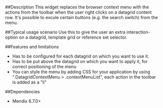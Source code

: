 ##Description
This widget replaces the browser context menu with the actions from the toolbar when the user right clicks on a datagrid content row.
It's possible to excule certain buttons (e.g. the search switch) from the menu.

##Typical usage scenario
Use this to give the user an extra interaction-option on a datagrid, template grid or reference set selector.

##Features and limitations
* Has to be configured for each datagrid on which you want to use it.
* Has to be put above the datagrid on which you want to apply it, for correct positioning of the menu
* You can style the menu by adding CSS for your application by using ".DatagridContextMenu > .contextMenuList", each action in the toolbar is added as a "li"

##Dependencies
* Mendix 6.7.0+
